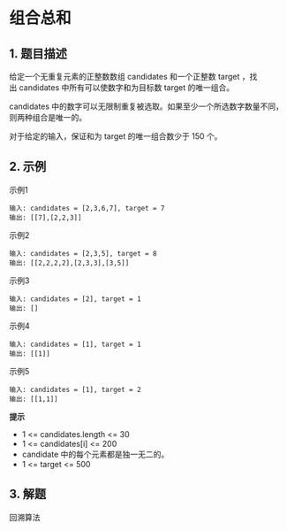 # 组合总和

## 1. 题目描述
给定一个无重复元素的正整数数组 candidates 和一个正整数 target ，找出 candidates 中所有可以使数字和为目标数 target 的唯一组合。

candidates 中的数字可以无限制重复被选取。如果至少一个所选数字数量不同，则两种组合是唯一的。 

对于给定的输入，保证和为 target 的唯一组合数少于 150 个。

## 2. 示例
示例1
```
输入: candidates = [2,3,6,7], target = 7
输出: [[7],[2,2,3]]
```

示例2
```
输入: candidates = [2,3,5], target = 8
输出: [[2,2,2,2],[2,3,3],[3,5]]
```

示例3
```
输入: candidates = [2], target = 1
输出: []
```

示例4
```
输入: candidates = [1], target = 1
输出: [[1]]
```

示例5
```
输入: candidates = [1], target = 2
输出: [[1,1]]
```

**提示**  
- 1 <= candidates.length <= 30
- 1 <= candidates[i] <= 200
- candidate 中的每个元素都是独一无二的。
- 1 <= target <= 500


## 3. 解题
回溯算法